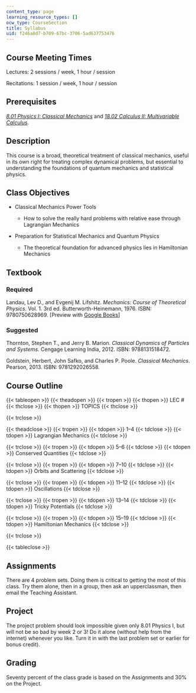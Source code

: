 ```yaml
---
content_type: page
learning_resource_types: []
ocw_type: CourseSection
title: Syllabus
uid: f246a8d7-b709-67bc-3706-5ad637753476
---
```


Course Meeting Times
--------------------

Lectures: 2 sessions / week, 1 hour / session

Recitations: 1 session / week, 1 hour / session

Prerequisites
-------------

[_8.01 Physics I: Classical Mechanics_](/courses/8-01sc-classical-mechanics-fall-2016) and [_18.02 Calculus II: Multivariable Calculus_](/courses/18-02sc-multivariable-calculus-fall-2010).

Description
-----------

This course is a broad, theoretical treatment of classical mechanics, useful in its own right for treating complex dynamical problems, but essential to understanding the foundations of quantum mechanics and statistical physics.

Class Objectives
----------------

*   Classical Mechanics Power Tools
    *   How to solve the really hard problems with relative ease through Lagrangian Mechanics

*   Preparation for Statistical Mechanics and Quantum Physics
    *   The theoretical foundation for advanced physics lies in Hamiltonian Mechanics

Textbook
--------

### Required

Landau, Lev D., and Evgenij M. Lifshitz. _Mechanics: Course of Theoretical Physics_. Vol. 1. 3rd ed. Butterworth-Heinemann, 1976. ISBN: 9780750628969. \[Preview with [Google Books](http://books.google.com/books?id=e-xASAehg1sC&pg=PAfrontcover)\]

### Suggested

Thornton, Stephen T., and Jerry B. Marion. _Classical Dynamics of Particles and Systems_. Cengage Learning India, 2012. ISBN: 9788131518472.

Goldstein, Herbert, John Safko, and Charles P. Poole. _Classical Mechanics_. Pearson, 2013. ISBN: 9781292026558.

Course Outline
--------------

{{< tableopen >}}
{{< theadopen >}}
{{< tropen >}}
{{< thopen >}}
LEC #
{{< thclose >}}
{{< thopen >}}
TOPICS
{{< thclose >}}

{{< trclose >}}

{{< theadclose >}}
{{< tropen >}}
{{< tdopen >}}
1–4
{{< tdclose >}}
{{< tdopen >}}
Lagrangian Mechanics
{{< tdclose >}}

{{< trclose >}}
{{< tropen >}}
{{< tdopen >}}
5–6
{{< tdclose >}}
{{< tdopen >}}
Conserved Quantities
{{< tdclose >}}

{{< trclose >}}
{{< tropen >}}
{{< tdopen >}}
7–10
{{< tdclose >}}
{{< tdopen >}}
Orbits and Scattering
{{< tdclose >}}

{{< trclose >}}
{{< tropen >}}
{{< tdopen >}}
11–12
{{< tdclose >}}
{{< tdopen >}}
Oscillations
{{< tdclose >}}

{{< trclose >}}
{{< tropen >}}
{{< tdopen >}}
13–14
{{< tdclose >}}
{{< tdopen >}}
Tricky Potentials
{{< tdclose >}}

{{< trclose >}}
{{< tropen >}}
{{< tdopen >}}
15–19
{{< tdclose >}}
{{< tdopen >}}
Hamiltonian Mechanics
{{< tdclose >}}

{{< trclose >}}

{{< tableclose >}}

Assignments
-----------

There are 4 problem sets. Doing them is critical to getting the most of this class. Try them alone, then in a group, then ask an upperclassman, then email the Teaching Assistant.

Project
-------

The project problem should look impossible given only 8.01 Physics I, but will not be so bad by week 2 or 3! Do it alone (without help from the internet) whenever you like. Turn it in with the last problem set or earlier for bonus credit).

Grading
-------

Seventy percent of the class grade is based on the Assignments and 30% on the Project.